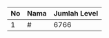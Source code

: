 | No | Nama            | Jumlah Level |
|----|-----------------|--------------|
| 1  | #    |    6766        |
